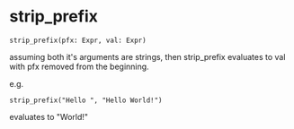 # strip_prefix

```
strip_prefix(pfx: Expr, val: Expr)
```

assuming both it's arguments are strings, then strip_prefix evaluates
to val with pfx removed from the beginning.

e.g.
```
strip_prefix("Hello ", "Hello World!")
```

evaluates to "World!"


